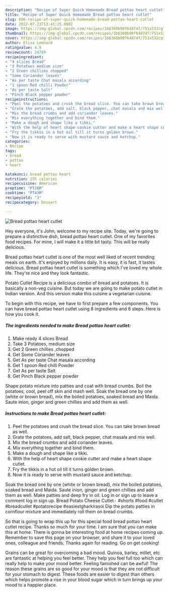 ```yaml
---
description: "Recipe of Super Quick Homemade Bread pottao heart cutlet"
title: "Recipe of Super Quick Homemade Bread pottao heart cutlet"
slug: 606-recipe-of-super-quick-homemade-bread-pottao-heart-cutlet
date: 2022-07-23T13:43:25.090Z
image: https://img-global.cpcdn.com/recipes/1b6360b90f64874f/751x532cq70/bread-pottao-heart-cutlet-recipe-main-photo.jpg
thumbnail: https://img-global.cpcdn.com/recipes/1b6360b90f64874f/751x532cq70/bread-pottao-heart-cutlet-recipe-main-photo.jpg
cover: https://img-global.cpcdn.com/recipes/1b6360b90f64874f/751x532cq70/bread-pottao-heart-cutlet-recipe-main-photo.jpg
author: Eliza Leonard
ratingvalue: 4.9
reviewcount: 24789
recipeingredient:
- "4 slices Bread"
- "3 Potatoes medium size"
- "2 Green chillies chopped"
- "Some Coriander leaves"
- "As per taste Chat masala according"
- "1 spoon Red chilli Powder"
- "As per taste Salt"
- "Pinch Black pepper powder"
recipeinstructions:
- "Peel the potatoes and crush the bread slice. You can take brown bread as well."
- "Grate the potatoes, add salt, black pepper, chat masala and mix well."
- "Mix the bread crumbs and add coriander leaves."
- "Mix everything together and bind them."
- "Make a dough and shape like a tikki."
- "With the help of heart shape cookie cutter and make a heart shape cutlet."
- "Fry the tikkis in a hot oil till it turns golden brown."
- "Now it is ready to serve with mustard sauce and ketchup."
categories:
- Recipe
tags:
- bread
- pottao
- heart

katakunci: bread pottao heart 
nutrition: 255 calories
recipecuisine: American
preptime: "PT26M"
cooktime: "PT43M"
recipeyield: "3"
recipecategory: Dessert

---
```



![Bread pottao heart cutlet](https://img-global.cpcdn.com/recipes/1b6360b90f64874f/751x532cq70/bread-pottao-heart-cutlet-recipe-main-photo.jpg)

Hey everyone, it's John, welcome to my recipe site. Today, we're going to prepare a distinctive dish, bread pottao heart cutlet. One of my favorites food recipes. For mine, I will make it a little bit tasty. This will be really delicious.

Bread pottao heart cutlet is one of the most well liked of recent trending meals on earth. It's enjoyed by millions daily. It is easy, it is fast, it tastes delicious. Bread pottao heart cutlet is something which I've loved my whole life. They're nice and they look fantastic.

Potato Cutlet Recipe is a delicious combo of bread and potatoes. It is basically a non-veg cuisine. But today we are going to make potato cutlet in Indian version. And this version make this cuisine a vegetarian cuisine.


To begin with this recipe, we have to first prepare a few components. You can have bread pottao heart cutlet using 8 ingredients and 8 steps. Here is how you cook it.

<!--inarticleads1-->

##### The ingredients needed to make Bread pottao heart cutlet:

1. Make ready 4 slices Bread
1. Take 3 Potatoes, medium size
1. Get 2 Green chillies ,chopped
1. Get Some Coriander leaves
1. Get As per taste Chat masala according
1. Get 1 spoon Red chilli Powder
1. Get As per taste Salt
1. Get Pinch Black pepper powder


Shape potato mixture into patties and coat with bread crumbs. Boil the potatoes, cool, peel off skin and mash well. Soak the bread one by one (white or brown bread), mix the boiled potatoes, soaked bread and Maida. Saute inion, ginger and green chillies and add them as well. 

<!--inarticleads2-->

##### Instructions to make Bread pottao heart cutlet:

1. Peel the potatoes and crush the bread slice. You can take brown bread as well.
1. Grate the potatoes, add salt, black pepper, chat masala and mix well.
1. Mix the bread crumbs and add coriander leaves.
1. Mix everything together and bind them.
1. Make a dough and shape like a tikki.
1. With the help of heart shape cookie cutter and make a heart shape cutlet.
1. Fry the tikkis in a hot oil till it turns golden brown.
1. Now it is ready to serve with mustard sauce and ketchup.


Soak the bread one by one (white or brown bread), mix the boiled potatoes, soaked bread and Maida. Saute inion, ginger and green chillies and add them as well. Make patties and deep fry in oil. Log in or sign up to leave a comment log in sign up. Bread Potato Cheese Cutlet। #shorts #food #cutlet #breadcutlet #potatorecipe #easiestgharkirasoi Dip the potato patties in cornflour mixture and immediately roll them on bread crumbs. 

So that is going to wrap this up for this special food bread pottao heart cutlet recipe. Thanks so much for your time. I am sure that you can make this at home. There is gonna be interesting food at home recipes coming up. Remember to save this page on your browser, and share it to your loved ones, colleague and friends. Thanks again for reading. Go on get cooking!

Grains can be great for overcoming a bad mood. Quinoa, barley, millet, etc are fantastic at helping you feel better. They help you feel full too which can really help to make your mood better. Feeling famished can be awful! The reason these grains are so good for your mood is that they are not difficult for your stomach to digest. These foods are easier to digest than others which helps promote a rise in your blood sugar which in turn brings up your mood to a happier place.
